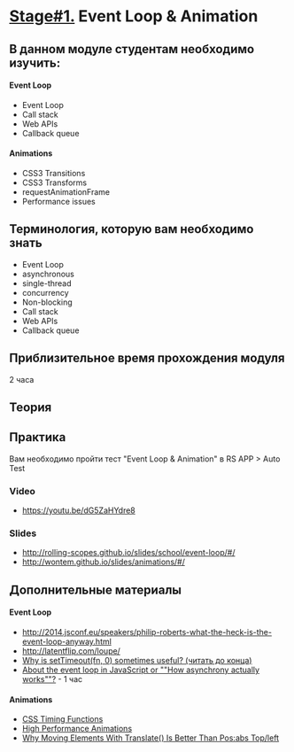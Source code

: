 # [Stage#1.](../../) Event Loop & Animation
## В данном модуле студентам необходимо изучить:
#### Event Loop
- Event Loop
- Call stack
- Web APIs
- Callback queue

#### Animations
- CSS3 Transitions
- CSS3 Transforms
- requestAnimationFrame
- Performance issues

## Терминология, которую вам необходимо знать
- Event Loop
- asynchronous
- single-thread
- concurrency
- Non-blocking
- Call stack
- Web APIs
- Callback queue

## Приблизительное время прохождения модуля
2 часа

## Теория 
## Практика
Вам необходимо пройти тест "Event Loop & Animation" в RS APP > Auto Test
### Video
- https://youtu.be/dG5ZaHYdre8

### Slides
- http://rolling-scopes.github.io/slides/school/event-loop/#/
- http://wontem.github.io/slides/animations/#/

## Дополнительные материалы
#### Event Loop
- http://2014.jsconf.eu/speakers/philip-roberts-what-the-heck-is-the-event-loop-anyway.html
- http://latentflip.com/loupe/
- [Why is setTimeout(fn, 0) sometimes useful? (читать до конца)](http://stackoverflow.com/questions/779379/why-is-settimeoutfn-0-sometimes-useful)
- [About the event loop in JavaScript or ""How asynchrony actually works""?](https://www.youtube.com/watch?v=8cV4ZvHXQL4&feature=youtu.be) - 1 час

#### Animations
- [CSS Timing Functions](http://www.smashingmagazine.com/2014/04/15/understanding-css-timing-functions/)
- [High Performance Animations](http://www.smashingmagazine.com/2014/04/15/understanding-css-timing-functions/)
- [Why Moving Elements With Translate() Is Better Than Pos:abs Top/left](http://www.paulirish.com/2012/why-moving-elements-with-translate-is-better-than-posabs-topleft/)
